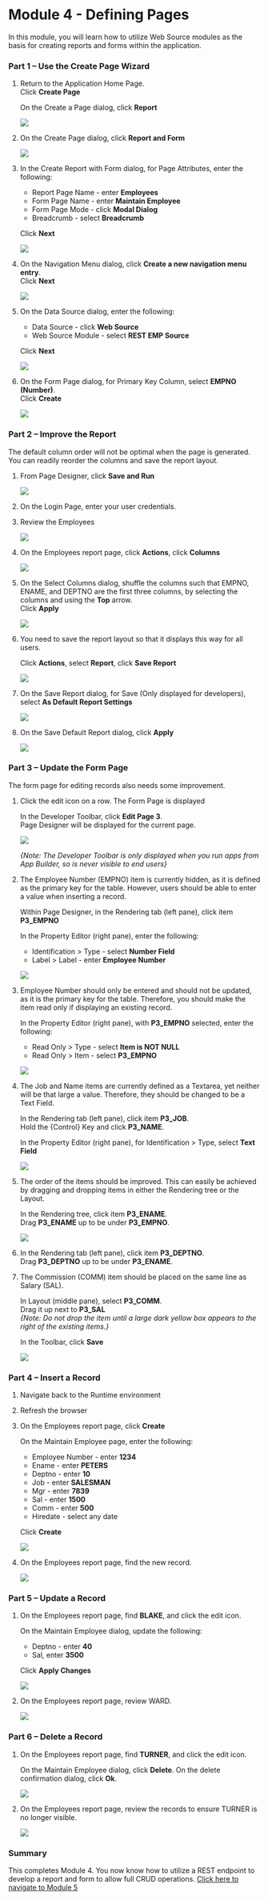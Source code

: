 # Module 4 - Defining Pages 

In this module, you will learn how to utilize Web Source modules as the basis for creating reports and forms within the application. 

### **Part 1** – Use the Create Page Wizard

1. Return to the Application Home Page.     
    Click **Create Page**
    
    On the Create a Page dialog, click **Report**

    ![](images/4/create-rpt.png)

2. On the Create Page dialog, click **Report and Form**  

    ![](images/4/rpt-with-form.png)

3. In the Create Report with Form dialog, for Page Attributes, enter the following:
    - Report Page Name - enter **Employees**
    - Form Page Name - enter **Maintain Employee**
    - Form Page Mode - click **Modal Dialog**
    - Breadcrumb - select **Breadcrumb**
    
    Click **Next**

    ![](images/4/set-page.png)

4. On the Navigation Menu dialog, click **Create a new navigation menu entry**.     
    Click **Next**

    ![](images/4/set-nav.png)

5. On the Data Source dialog, enter the following:
    - Data Source - click **Web Source**
    - Web Source Module - select **REST EMP Source**
    
    Click **Next**

    ![](images/4/set-data-source.png)

6. On the Form Page dialog, for Primary Key Column, select **EMPNO (Number)**.      
    Click **Create** 

    ![](images/4/set-pk.png)

### **Part 2** – Improve the Report
The default column order will not be optimal when the page is generated. You can readily reorder the columns and save the report layout.

1. From Page Designer, click **Save and Run**  

    ![](images/4/go-runtime.png)

2. On the Login Page, enter your user credentials.

3. Review the Employees

    ![](images/4/runtime.png)

4. On the Employees report page, click **Actions**, click **Columns**  

    ![](images/4/go-columns.png)

5. On the Select Columns dialog, shuffle the columns such that EMPNO, ENAME, and DEPTNO are the
first three columns, by selecting the columns and using the **Top** arrow.      
    Click **Apply**  

    ![](images/4/set-columns.png)

6. You need to save the report layout so that it displays this way for all users.

    Click **Actions**, select **Report**, click **Save Report**  

    ![](images/4/go-save.png)

7. On the Save Report dialog, for Save (Only displayed for developers), select **As Default Report Settings**  

    ![](images/4/set-save.png)

8. On the Save Default Report dialog, click **Apply**

    ![](images/4/save-primary.png)

### **Part 3** – Update the Form Page
The form page for editing records also needs some improvement.

1. Click the edit icon on a row.
    The Form Page is displayed

    In the Developer Toolbar, click **Edit Page 3**.     
    Page Designer will be displayed for the current page.

    ![](images/4/go-pd.png)

    *{Note: The Developer Toolbar is only displayed when you run apps from App Builder, so is never visible to end users}*

2. The Employee Number (EMPNO) item is currently hidden, as it is defined as the primary key for the table. However, users should be able to enter a value when inserting a record.

    Within Page Designer, in the Rendering tab (left pane), click item **P3_EMPNO**

    In the Property Editor (right pane), enter the following:
    
    - Identification > Type - select **Number Field**
    - Label > Label - enter **Employee Number**

    ![](images/4/set-empno.png)

3. Employee Number should only be entered and should not be updated, as it is the primary key for the table. Therefore, you should make the item read only if displaying an existing record.

    In the Property Editor (right pane), with **P3_EMPNO** selected, enter the following:
    - Read Only > Type - select **Item is NOT NULL**
    - Read Only > Item - select **P3_EMPNO**

    ![](images/4/set-empno-ro.png)
    
4. The Job and Name items are currently defined as a Textarea, yet neither will be that large a value. Therefore, they should be changed to be a Text Field.

    In the Rendering tab (left pane), click item **P3_JOB**.        
    Hold the {Control} Key and click **P3_NAME**.
    
    In the Property Editor (right pane), for Identification > Type, select **Text Field**

    ![](images/4/set-job-name.png)

5. The order of the items should be improved. This can easily be achieved by dragging and dropping items in either the Rendering tree or the Layout.

    In the Rendering tree, click item **P3_ENAME**.      
    Drag **P3_ENAME** up to be under **P3_EMPNO**.  

    ![](images/4/drag-name.png)
    
6. In the Rendering tab (left pane), click item **P3_DEPTNO**.      
    Drag **P3_DEPTNO** up to be under **P3_ENAME**.
    
7. The Commission (COMM) item should be placed on the same line as Salary (SAL).

    In Layout (middle pane), select **P3_COMM**.        
    Drag it up next to **P3_SAL**   
    *{Note: Do not drop the item until a large dark yellow box appears to the right of the existing items.}*

    In the Toolbar, click **Save**

    ![](images/4/drag-comm.png)

### **Part 4** – Insert a Record

1. Navigate back to the Runtime environment
2. Refresh the browser
3. On the Employees report page, click **Create**

    On the Maintain Employee page, enter the following:
    
    - Employee Number - enter **1234**
    - Ename - enter **PETERS**
    - Deptno - enter **10**
    - Job - enter **SALESMAN**
    - Mgr - enter **7839**
    - Sal - enter **1500**
    - Comm - enter **500**
    - Hiredate - select any date
    
    Click **Create**

    ![](images/4/insert.png)

4. On the Employees report page, find the new record.

    ![](images/4/show-insert.png)

### **Part 5** – Update a Record

1. On the Employees report page, find **BLAKE**, and click the edit icon.

    On the Maintain Employee dialog, update the following:
    
    - Deptno - enter **40**
    - Sal, enter **3500** 

    Click **Apply Changes**

    ![](images/4/update.png)

2. On the Employees report page, review WARD.

    ![](images/4/show-update.png)

### **Part 6** – Delete a Record

1. On the Employees report page, find **TURNER**, and click the edit icon.

    On the Maintain Employee dialog, click **Delete**.
    On the delete confirmation dialog, click **Ok**.

    ![](images/4/delete.png)

2. On the Employees report page, review the records to ensure TURNER is no longer visible.

    ![](images/4/show-delete.png)

### **Summary**
This completes Module 4. You now know how to utilize a REST endpoint to develop a report and form to allow full CRUD operations. [Click here to navigate to Module 5](5-defining-lov.md)
